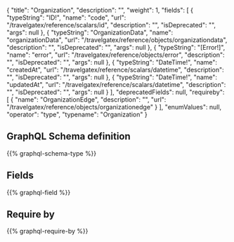 {
  "title": "Organization",
  "description": "",
  "weight": 1,
  "fields": [
    {
      "typeString": "ID!",
      "name": "code",
      "url": "/travelgatex/reference/scalars/id",
      "description": "",
      "isDeprecated": "",
      "args": null
    },
    {
      "typeString": "OrganizationData",
      "name": "organizationData",
      "url": "/travelgatex/reference/objects/organizationdata",
      "description": "",
      "isDeprecated": "",
      "args": null
    },
    {
      "typeString": "[Error!]",
      "name": "error",
      "url": "/travelgatex/reference/objects/error",
      "description": "",
      "isDeprecated": "",
      "args": null
    },
    {
      "typeString": "DateTime!",
      "name": "createdAt",
      "url": "/travelgatex/reference/scalars/datetime",
      "description": "",
      "isDeprecated": "",
      "args": null
    },
    {
      "typeString": "DateTime!",
      "name": "updatedAt",
      "url": "/travelgatex/reference/scalars/datetime",
      "description": "",
      "isDeprecated": "",
      "args": null
    }
  ],
  "deprecatedFields": null,
  "requireby": [
    {
      "name": "OrganizationEdge",
      "description": "",
      "url": "/travelgatex/reference/objects/organizationedge"
    }
  ],
  "enumValues": null,
  "operator": "type",
  "typename": "Organization"
}
## GraphQL Schema definition

{{% graphql-schema-type %}}

## Fields

{{% graphql-field %}}

## Require by

{{% graphql-require-by %}}
